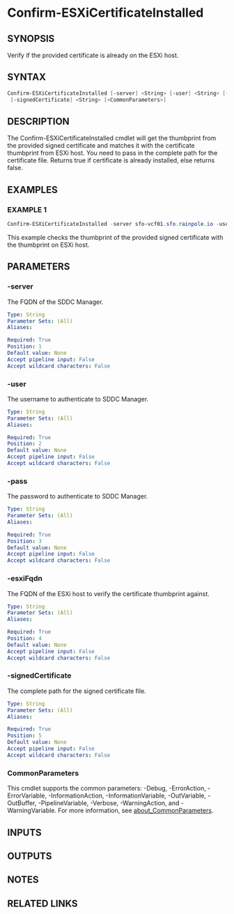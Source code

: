 # Confirm-ESXiCertificateInstalled

## SYNOPSIS

Verify if the provided certificate is already on the ESXi host.

## SYNTAX

```powershell
Confirm-ESXiCertificateInstalled [-server] <String> [-user] <String> [-pass] <String> [-esxiFqdn] <String>
 [-signedCertificate] <String> [<CommonParameters>]
```

## DESCRIPTION

The Confirm-ESXiCertificateInstalled cmdlet will get the thumbprint from the provided signed certificate and matches it with the certificate thumbprint from ESXi host.
You need to pass in the complete path for the certificate file.
Returns true if certificate is already installed, else returns false.

## EXAMPLES

### EXAMPLE 1

```powershell
Confirm-ESXiCertificateInstalled -server sfo-vcf01.sfo.rainpole.io -user administrator@vsphere.local -pass VMw@re1! -esxiFqdn sfo01-w01-esx01.sfo.rainpole.io -signedCertificate F:\certificates\sfo01-w01-esx01.sfo.rainpole.io.cer
```

This example checks the thumbprint of the provided signed certificate with the thumbprint on ESXi host.

## PARAMETERS

### -server

The FQDN of the SDDC Manager.

```yaml
Type: String
Parameter Sets: (All)
Aliases:

Required: True
Position: 1
Default value: None
Accept pipeline input: False
Accept wildcard characters: False
```

### -user

The username to authenticate to SDDC Manager.

```yaml
Type: String
Parameter Sets: (All)
Aliases:

Required: True
Position: 2
Default value: None
Accept pipeline input: False
Accept wildcard characters: False
```

### -pass

The password to authenticate to SDDC Manager.

```yaml
Type: String
Parameter Sets: (All)
Aliases:

Required: True
Position: 3
Default value: None
Accept pipeline input: False
Accept wildcard characters: False
```

### -esxiFqdn

The FQDN of the ESXi host to verify the certificate thumbprint against.

```yaml
Type: String
Parameter Sets: (All)
Aliases:

Required: True
Position: 4
Default value: None
Accept pipeline input: False
Accept wildcard characters: False
```

### -signedCertificate

The complete path for the signed certificate file.

```yaml
Type: String
Parameter Sets: (All)
Aliases:

Required: True
Position: 5
Default value: None
Accept pipeline input: False
Accept wildcard characters: False
```

### CommonParameters

This cmdlet supports the common parameters: -Debug, -ErrorAction, -ErrorVariable, -InformationAction, -InformationVariable, -OutVariable, -OutBuffer, -PipelineVariable, -Verbose, -WarningAction, and -WarningVariable. For more information, see [about_CommonParameters](http://go.microsoft.com/fwlink/?LinkID=113216).

## INPUTS

## OUTPUTS

## NOTES

## RELATED LINKS
